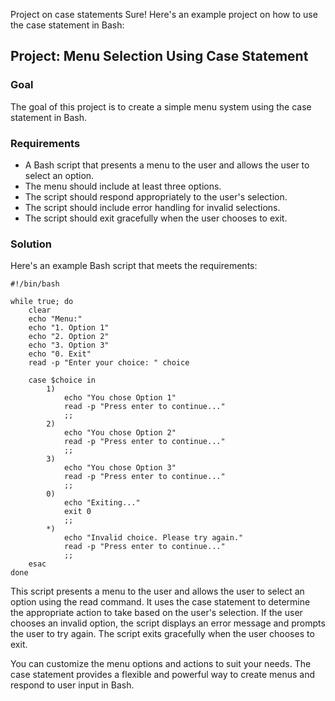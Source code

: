 
Project on case statements
Sure! Here's an example project on how to use the case statement in Bash:

## Project: Menu Selection Using Case Statement

### Goal

The goal of this project is to create a simple menu system using the case statement in Bash.

### Requirements

- A Bash script that presents a menu to the user and allows the user to select an option.
- The menu should include at least three options.
- The script should respond appropriately to the user's selection.
- The script should include error handling for invalid selections.
- The script should exit gracefully when the user chooses to exit.

### Solution

Here's an example Bash script that meets the requirements:

```
#!/bin/bash

while true; do
    clear
    echo "Menu:"
    echo "1. Option 1"
    echo "2. Option 2"
    echo "3. Option 3"
    echo "0. Exit"
    read -p "Enter your choice: " choice

    case $choice in
        1)
            echo "You chose Option 1"
            read -p "Press enter to continue..."
            ;;
        2)
            echo "You chose Option 2"
            read -p "Press enter to continue..."
            ;;
        3)
            echo "You chose Option 3"
            read -p "Press enter to continue..."
            ;;
        0)
            echo "Exiting..."
            exit 0
            ;;
        *)
            echo "Invalid choice. Please try again."
            read -p "Press enter to continue..."
            ;;
    esac
done
```

This script presents a menu to the user and allows the user to select an option using the read command. It uses the case statement to determine the appropriate action to take based on the user's selection. If the user chooses an invalid option, the script displays an error message and prompts the user to try again. The script exits gracefully when the user chooses to exit.

You can customize the menu options and actions to suit your needs. The case statement provides a flexible and powerful way to create menus and respond to user input in Bash.